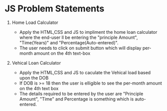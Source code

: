 # JS Problem Statements

1. Home Load Calculator
    - Apply the HTML,CSS and JS to impliment the home loan calculator where the end-user ll be entering the "principle Amount", "Time(Years)" and "Percentage(Auto-entered)". 
    - The user needs to click on submit button which will display per-month amount on the 4th text-box

2. Vehical Loan Calculator
    - Apply the HTML,CSS and JS to caculate the Vehical load based upon the DOB
    - If DOB is >= 18 then the user is elligible to see the per-month amount on the 4th text box
    - The details required to be entered by the user are "Principle Amount", "Time" and Percentage is something which is auto-entered.
